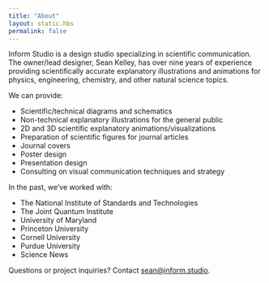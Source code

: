 ```yaml
---
title: "About"
layout: static.hbs
permalink: false
---
```

Inform Studio is a design studio specializing in scientific communication. The owner/lead designer, Sean Kelley, has over nine years of experience providing scientifically accurate explanatory illustrations and animations for physics, engineering, chemistry, and other natural science topics.

We can provide:

- Scientific/technical diagrams and schematics
- Non-technical explanatory illustrations for the general public
- 2D and 3D scientific explanatory animations/visualizations
- Preparation of scientific figures for journal articles
- Journal covers
- Poster design
- Presentation design
- Consulting on visual communication techniques and strategy

In the past, we’ve worked with:

- The National Institute of Standards and Technologies
- The Joint Quantum Institute
- University of Maryland
- Princeton University
- Cornell University
- Purdue University
- Science News

Questions or project inquiries? Contact sean@inform.studio.